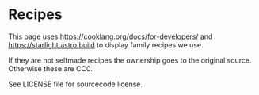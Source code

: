 # Recipes

This page uses <https://cooklang.org/docs/for-developers/> and <https://starlight.astro.build> to display family recipes we use.

If they are not selfmade recipes the ownership goes to the original source. Otherwise these are CC0.

See LICENSE file for sourcecode license.
